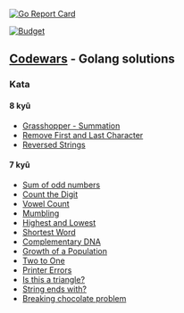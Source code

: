[![Go Report Card](https://goreportcard.com/badge/github.com/d0p4m1n3/codewarsGo)](https://goreportcard.com/report/github.com/d0p4m1n3/codewarsGo)

[![Budget](https://www.codewars.com/users/d0p4m1n3/badges/large)](https://www.codewars.com/users/d0p4m1n3/badges/large)

## [Codewars](https://www.codewars.com) - Golang solutions

### Kata

#### 8 kyû
- [Grasshopper - Summation](https://github.com/d0p4m1n3/codewarsGo/tree/master/grasshopper_summation)
- [Remove First and Last Character](https://github.com/d0p4m1n3/codewarsGo/tree/master/remove_first_and_last_character)
- [Reversed Strings](https://github.com/d0p4m1n3/codewarsGo/tree/master/reversed_strings)


#### 7 kyû
- [Sum of odd numbers](https://github.com/d0p4m1n3/codewarsGo/tree/master/sum_of_odd_numbers)
- [Count the Digit](https://github.com/d0p4m1n3/codewarsGo/tree/master/count_the_digit)
- [Vowel Count](https://github.com/d0p4m1n3/codewarsGo/tree/master/vowel_count)
- [Mumbling](https://github.com/d0p4m1n3/codewarsGo/tree/master/mumbling)
- [Highest and Lowest](https://github.com/d0p4m1n3/codewarsGo/tree/master/highest_and_lowest)
- [Shortest Word](https://github.com/d0p4m1n3/codewarsGo/tree/master/shortest_word)
- [Complementary DNA](https://github.com/d0p4m1n3/codewarsGo/tree/master/complementary_dna)
- [Growth of a Population](https://github.com/d0p4m1n3/codewarsGo/tree/master/growth_of_a_population)
- [Two to One](https://github.com/d0p4m1n3/codewarsGo/tree/master/two_to_one)
- [Printer Errors](https://github.com/d0p4m1n3/codewarsGo/tree/master/printer_errors)
- [Is this a triangle?](https://github.com/d0p4m1n3/codewarsGo/tree/master/is_this_a_triangle)
- [String ends with?](https://github.com/d0p4m1n3/codewarsGo/tree/master/string_ends_with)
- [Breaking chocolate problem](https://github.com/d0p4m1n3/codewarsGo/tree/master/breaking_chocolate_problem)
